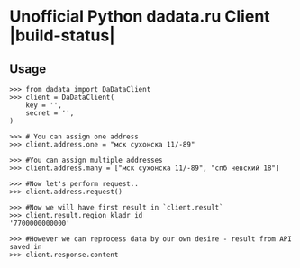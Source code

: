 Unofficial Python dadata.ru Client |build-status|
===============================================

## Usage

```
>>> from dadata import DaDataClient
>>> client = DaDataClient(
    key = '',
    secret = '',
)

>>> # You can assign one address
>>> client.address.one = "мск сухонска 11/-89"

>>> #You can assign multiple addresses
>>> client.address.many = ["мск сухонска 11/-89", "спб невский 18"]

>>> #Now let's perform request..
>>> client.address.request()

>>> #Now we will have first result in `client.result`
>>> client.result.region_kladr_id
'7700000000000'

>>> #However we can reprocess data by our own desire - result from API saved in 
>>> client.response.content
```
